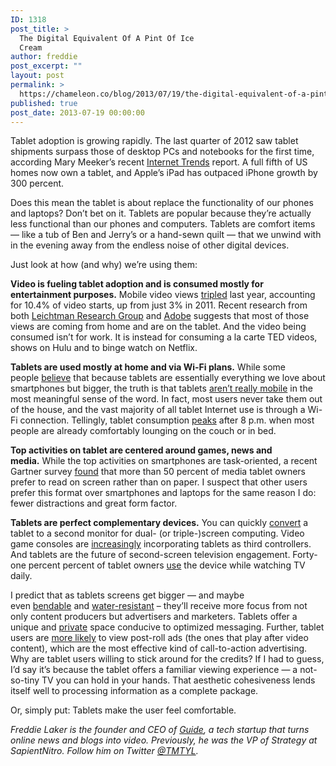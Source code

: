 ```yaml
---
ID: 1318
post_title: >
  The Digital Equivalent Of A Pint Of Ice
  Cream
author: freddie
post_excerpt: ""
layout: post
permalink: >
  https://chameleon.co/blog/2013/07/19/the-digital-equivalent-of-a-pint-of-ice-cream/
published: true
post_date: 2013-07-19 00:00:00
---
```

Tablet adoption is growing rapidly. The last quarter of 2012 saw tablet shipments surpass those of desktop PCs and notebooks for the first time, according Mary Meeker’s recent <a href="https://www.kpcb.com/insights/2013-internet-trends">Internet Trends</a> report. A full fifth of US homes now own a tablet, and Apple’s iPad has outpaced iPhone growth by 300 percent.<!--more-->

Does this mean the tablet is about replace the functionality of our phones and laptops? Don’t bet on it. Tablets are popular because they’re actually less functional than our phones and computers. Tablets are comfort items — like a tub of Ben and Jerry’s or a hand-sewn quilt — that we unwind with in the evening away from the endless noise of other digital devices.

Just look at how (and why) we’re using them:

<strong>Video is fueling tablet adoption and is consumed mostly for entertainment purposes.</strong> Mobile video views <a href="https://success.adobe.com/assets/en/downloads/briefs/13926_di_mobile_video_v15.pdf">tripled</a> last year, accounting for 10.4% of video starts, up from just 3% in 2011. Recent research from both <a href="https://www.leichtmanresearch.com/press/050213release.html">Leichtman Research Group</a> and <a href="https://success.adobe.com/assets/en/downloads/briefs/13926_di_mobile_video_v15.pdf">Adobe</a> suggests that most of those views are coming from home and are on the tablet. And the video being consumed isn’t for work. It is instead for consuming a la carte TED videos, shows on Hulu and to binge watch on Netflix.

<strong>Tablets are used mostly at home and via Wi-Fi plans.</strong> While some people <a href="https://www.businessweek.com/articles/2012-08-02/heres-why-tablets-will-replace-the-smartphone">believe</a> that because tablets are essentially everything we love about smartphones but bigger, the truth is that tablets <a href="https://www.mobilemarketer.com/cms/opinion/columns/15425.html">aren’t really mobile</a> in the most meaningful sense of the word. In fact, most users never take them out of the house, and the vast majority of all tablet Internet use is through a Wi-Fi connection. Tellingly, tablet consumption <a href="https://www.comscore.com/Insights/Presentations_and_Whitepapers/2013/2013_Mobile_Future_in_Focus">peaks</a> after 8 p.m. when most people are already comfortably lounging on the couch or in bed.

<strong>Top activities on tablet are centered around games, news and media.</strong> While the top activities on smartphones are task-oriented, a recent Gartner survey <a href="https://www.forbes.com/sites/connieguglielmo/2012/07/03/tablet-users-lured-away-from-pcs-dont-let-anyone-touch-their-devices/">found</a> that more than 50 percent of media tablet owners prefer to read on screen rather than on paper. I suspect that other users prefer this format over smartphones and laptops for the same reason I do: fewer distractions and great form factor.

<strong>Tablets are perfect complementary devices.</strong> You can quickly <a href="https://mashable.com/2012/11/01/tablet-second-monitor/">convert</a> a tablet to a second monitor for dual- (or triple-)screen computing. Video game consoles are <a href="https://www.gamezebo.com/news/2013/06/11/when-tablets-meet-consoles-second-screen-gaming-evolves-e3">increasingly</a> incorporating tablets as third controllers. And tablets are the future of second-screen television engagement. Forty-one percent percent of tablet owners <a href="https://www.nielsen.com/us/en/reports/2012/state-of-the-media--cross-platform-report-q2-2012.html">use</a> the device while watching TV daily.

I predict that as tablets screens get bigger — and maybe even <a href="https://delivery.acm.org/10.1145/2470000/2461263/p16-mone.pdf?ip=76.105.144.238&amp;acc=OPEN&amp;key=6C7A71C0BB72CF03B63DD39781D6142F&amp;CFID=231172461&amp;CFTOKEN=56785780&amp;__acm__=1372780434_e90f24e3f1e2d27ce92a5e3a32c7ed86">bendable</a> and <a href="https://www.fujitsu.com/downloads/MAG/vol49-2/paper11.pdf">water-resistant</a> – they’ll receive more focus from not only content producers but advertisers and marketers. Tablets offer a unique and <a href="https://www.forbes.com/sites/connieguglielmo/2012/07/03/tablet-users-lured-away-from-pcs-dont-let-anyone-touch-their-devices/">private</a> space conducive to optimized messaging. Further, tablet users are <a href="https://success.adobe.com/assets/en/downloads/briefs/13926_di_mobile_video_v15.pdf">more likely</a> to view post-roll ads (the ones that play after video content), which are the most effective kind of call-to-action advertising. Why are tablet users willing to stick around for the credits? If I had to guess, I’d say it’s because the tablet offers a familiar viewing experience — a not-so-tiny TV you can hold in your hands. That aesthetic cohesiveness lends itself well to processing information as a complete package.

Or, simply put: Tablets make the user feel comfortable.

<em>Freddie Laker is the founder and CEO of </em><a href="https://gui.de/"><em>Guide</em></a><em>, a tech startup that turns online news and blogs into video. Previously, he was the VP of Strategy at SapientNitro. Follow him on Twitter <a href="https://www.twitter.com/tmtyl">@TMTYL</a>.</em>